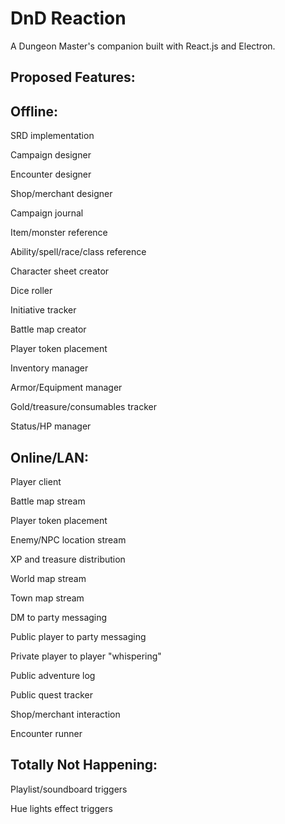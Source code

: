 
# DnD Reaction

A Dungeon Master's companion built with React.js and Electron.

## Proposed Features:

## Offline:
SRD implementation

Campaign designer

Encounter designer

Shop/merchant designer

Campaign journal

Item/monster reference

Ability/spell/race/class reference

Character sheet creator

Dice roller

Initiative tracker

Battle map creator

Player token placement

Inventory manager

Armor/Equipment manager

Gold/treasure/consumables tracker

Status/HP manager

## Online/LAN:
Player client

Battle map stream

Player token placement

Enemy/NPC location stream

XP and treasure distribution

World map stream

Town map stream

DM to party messaging

Public player to party messaging

Private player to player "whispering"

Public adventure log

Public quest tracker

Shop/merchant interaction

Encounter runner


## Totally Not Happening:
Playlist/soundboard triggers

Hue lights effect triggers
